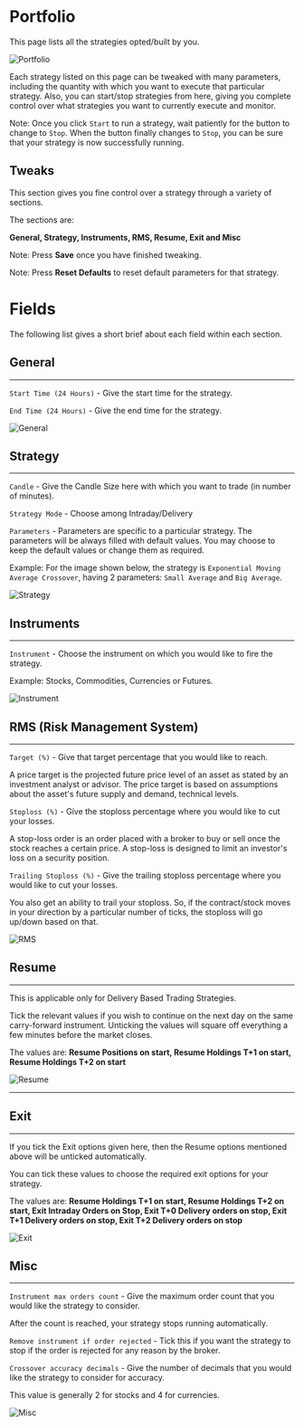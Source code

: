 # Portfolio

This page lists all the strategies opted/built by you.

![Portfolio](imgs/portfolio.png)

Each strategy listed on this page can be tweaked with many parameters, including the quantity with which you want to execute that particular strategy. Also, you can start/stop strategies from here, giving you complete control over what strategies you want to currently execute and monitor.

Note: Once you click `Start` to run a strategy, wait patiently for the button to change to `Stop`. When the button finally changes to `Stop`, you can be sure that your strategy is now successfully running. 

## Tweaks
This section gives you fine control over a strategy through a variety of sections.

The sections are:

**General, Strategy, Instruments, RMS, Resume, Exit and Misc**

Note: Press **Save** once you have finished tweaking.

Note: Press **Reset Defaults** to reset default parameters for that strategy.

# Fields

The following list gives a short brief about each field within each section.

## General
---
`Start Time (24 Hours)` - Give the start time for the strategy.

`End Time (24 Hours)` - Give the end time for the strategy.

![General](imgs/general.png)

## Strategy
---
`Candle` - Give the Candle Size here with which you want to trade (in number of minutes).

`Strategy Mode` - Choose among Intraday/Delivery

`Parameters` - Parameters are specific to a particular strategy. The parameters will be always filled with default values. You may choose to keep the default values or change them as required. 

Example: For the image shown below, the strategy is `Exponential Moving Average Crossover`, having 2 parameters: `Small Average` and `Big Average`. 

![Strategy](imgs/strategy.png)

## Instruments
---
`Instrument` - Choose the instrument on which you would like to fire the strategy.

Example: Stocks, Commodities, Currencies or Futures.

![Instrument](imgs/ins.png)

## RMS (Risk Management System)
---

`Target (%)` - Give that target percentage that you would like to reach.

A price target is the projected future price level of an asset as stated by an investment analyst or advisor. The price target is based on assumptions about the asset's future supply and demand, technical levels.

`Stoploss (%)` - Give the stoploss percentage where you would like to cut your losses.

A stop-loss order is an order placed with a broker to buy or sell once the stock reaches a certain price. A stop-loss is designed to limit an investor's loss on a security position.

`Trailing Stoploss (%)` -  Give the trailing stoploss percentage where you would like to cut your losses.

You also get an ability to trail your stoploss. So, if the contract/stock moves in your direction by a particular number of ticks, the stoploss will go up/down based on that.

![RMS](imgs/rms.png)

## Resume
---

This is applicable only for Delivery Based Trading Strategies.

Tick the relevant values if you wish to continue on the next day on the same carry-forward instrument. Unticking the values will square off everything a few minutes before the market closes.

The values are: **Resume Positions on start, Resume Holdings T+1 on start, Resume Holdings T+2 on start**

![Resume](imgs/resume.png)

---

## Exit
---

If you tick the Exit options given here, then the Resume options mentioned above will be unticked automatically.

You can tick these values to choose the required exit options for your strategy.

The values are: **Resume Holdings T+1 on start, Resume Holdings T+2 on start, Exit Intraday Orders on Stop, Exit T+0 Delivery orders on stop, Exit T+1 Delivery orders on stop, Exit T+2 Delivery orders on stop**

![Exit](imgs/exit.png)

## Misc
---

`Instrument max orders count` - Give the maximum order count that you would like the strategy to consider.

After the count is reached, your strategy stops running automatically.

`Remove instrument if order rejected` - Tick this if you want the strategy to stop if the order is rejected for any reason by the broker.

`Crossover accuracy decimals` - Give the number of decimals that you would like the strategy to consider for accuracy.

This value is generally 2 for stocks and 4 for currencies.

![Misc](imgs/misc.png)
